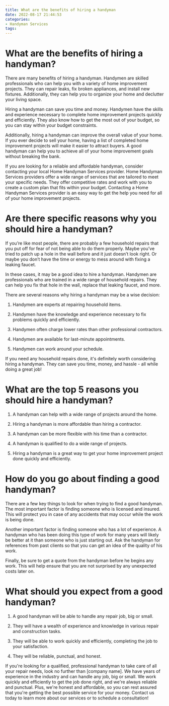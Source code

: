 ```yaml
---
title: What are the benefits of hiring a handyman
date: 2022-08-17 21:44:53
categories:
- Handyman Services
tags:
---
```



#  What are the benefits of hiring a handyman?

There are many benefits of hiring a handyman. Handymen are skilled professionals who can help you with a variety of home improvement projects. They can repair leaks, fix broken appliances, and install new fixtures. Additionally, they can help you to organize your home and declutter your living space.

Hiring a handyman can save you time and money. Handymen have the skills and experience necessary to complete home improvement projects quickly and efficiently. They also know how to get the most out of your budget, so you can stay within your budget constraints.

Additionally, hiring a handyman can improve the overall value of your home. If you ever decide to sell your home, having a list of completed home improvement projects will make it easier to attract buyers. A good handyman can help you to achieve all of your home improvement goals without breaking the bank.

If you are looking for a reliable and affordable handyman, consider contacting your local Home Handyman Services provider. Home Handyman Services providers offer a wide range of services that are tailored to meet your specific needs. They offer competitive rates and work with you to create a custom plan that fits within your budget. Contacting a Home Handyman Services provider is an easy way to get the help you need for all of your home improvement projects.

#  Are there specific reasons why you should hire a handyman?

If you’re like most people, there are probably a few household repairs that you put off for fear of not being able to do them properly. Maybe you’ve tried to patch up a hole in the wall before and it just doesn’t look right. Or maybe you don’t have the time or energy to mess around with fixing a leaking faucet.

In these cases, it may be a good idea to hire a handyman. Handymen are professionals who are trained in a wide range of household repairs. They can help you fix that hole in the wall, replace that leaking faucet, and more.

There are several reasons why hiring a handyman may be a wise decision:

1) Handymen are experts at repairing household items.

2) Handymen have the knowledge and experience necessary to fix problems quickly and efficiently.

3) Handymen often charge lower rates than other professional contractors.

4) Handymen are available for last-minute appointments.

5) Handymen can work around your schedule.

If you need any household repairs done, it's definitely worth considering hiring a handyman. They can save you time, money, and hassle - all while doing a great job!

#  What are the top 5 reasons you should hire a handyman?

1. A handyman can help with a wide range of projects around the home.

2. Hiring a handyman is more affordable than hiring a contractor.

3. A handyman can be more flexible with his time than a contractor.

4. A handyman is qualified to do a wide range of projects.

5. Hiring a handyman is a great way to get your home improvement project done quickly and efficiently.

#  How do you go about finding a good handyman?

There are a few key things to look for when trying to find a good handyman. The most important factor is finding someone who is licensed and insured. This will protect you in case of any accidents that may occur while the work is being done.

Another important factor is finding someone who has a lot of experience. A handyman who has been doing this type of work for many years will likely be better at it than someone who is just starting out. Ask the handyman for references from past clients so that you can get an idea of the quality of his work.

Finally, be sure to get a quote from the handyman before he begins any work. This will help ensure that you are not surprised by any unexpected costs later on.

#  What should you expect from a good handyman?

1.  A good handyman will be able to handle any repair job, big or small.

2.  They will have a wealth of experience and knowledge in various repair and construction tasks.

3.  They will be able to work quickly and efficiently, completing the job to your satisfaction.

4.  They will be reliable, punctual, and honest.

If you're looking for a qualified, professional handyman to take care of all your repair needs, look no further than [company name]. We have years of experience in the industry and can handle any job, big or small. We work quickly and efficiently to get the job done right, and we're always reliable and punctual. Plus, we're honest and affordable, so you can rest assured that you're getting the best possible service for your money. Contact us today to learn more about our services or to schedule a consultation!